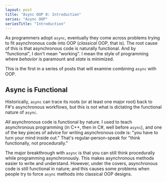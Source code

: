 ```yaml
---
layout: post
title: "Async OOP 0: Introduction"
series: "Async OOP"
seriesTitle: "Introduction"
---
```

As programmers adopt `async`, eventually they come across problems trying to fit asynchronous code into OOP (_classical_ OOP, that is). The root cause of this is that asynchronous code is naturally functional. And by "functional", I don't mean "working". I mean the style of programming where _behavior_ is paramount and _state_ is minimized.

This is the first in a series of posts that will examine combining `async` with OOP.

## Async is Functional

Historically, `async` can trace its roots (or at least one major root) back to F#'s asynchronous workflows, but this is not what is dictating the functional nature of `async`.

_All_ asynchronous code is functional by nature. I used to teach asynchronous programming (in C++, then in C#, well before `async`), and one of the key pieces of advice for writing asynchronous code is: "you have to turn your mind inside out." That's regular-person-speak for "think functionally, not procedurally."

The major breakthrough with `async` is that you can still think procedurally while programming asynchronously. This makes asynchronous methods easier to write and understand. However, under the covers, asynchronous code is still functional in nature; and this causes some problems when people try to force `async` methods into classical OOP designs.


